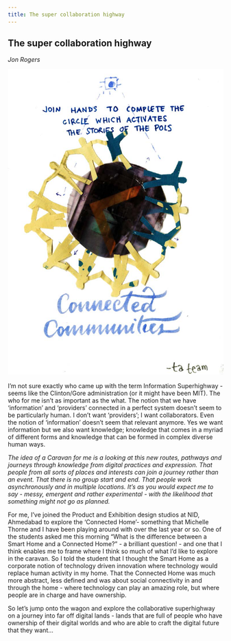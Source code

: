 ```yaml
---
title: The super collaboration highway
---
```


## The super collaboration highway
_Jon Rogers_

![](images/04.png)

I’m not sure exactly who came up with the term Information Superhighway - seems like the Clinton/Gore administration (or it might have been MIT). The who for me isn’t as important as the what. The notion that we have ‘information’ and ‘providers’ connected in a perfect system doesn’t seem to be particularly human. I don’t want ‘providers’; I want collaborators. Even the notion of ‘information’ doesn’t seem that relevant anymore. Yes we want information but we also want knowledge; knowledge that comes in a myriad of different forms and knowledge that can be formed in complex diverse human ways.

_The idea of a Caravan for me is a looking at this new routes, pathways and journeys through knowledge from digital practices and expression. That people from all sorts of places and interests can join a journey rather than an event. That there is no group start and end. That people work asynchronously and in multiple locations. It’s as you would expect me to say - messy, emergent and rather experimental - with the likelihood that something might not go as planned._

For me, I’ve joined the Product and Exhibition design studios at NID, Ahmedabad to explore the ‘Connected Home’- something that Michelle Thorne and I have been playing around with over the last year or so. One of the students asked me this morning “What is the difference between a Smart Home and a Connected Home?” - a brilliant question! - and one that I think enables me to frame where I think so much of what I’d like  to explore in the caravan. So I told the student that I thought the Smart Home as a corporate notion of technology driven innovation where technology would replace human activity in my home. That the Connected Home was much more abstract, less defined and was about social connectivity in and through the home - where technology can play an amazing role, but where people are in charge and have ownership.

So let’s jump onto the wagon and explore the collaborative superhighway on a journey into far off digital lands - lands that are full of people who have ownership of their digital worlds and who are able to craft the digital future that they want...